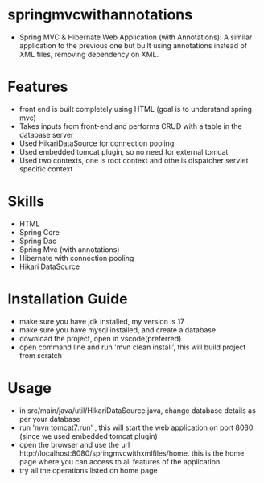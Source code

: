 # springmvcwithannotations

- Spring MVC & Hibernate Web Application (with Annotations): A similar application to the previous one but built using annotations instead of XML files, removing dependency on XML.

# Features

- front end is built completely using HTML (goal is to understand spring mvc)
- Takes inputs from front-end and performs CRUD with a table in the database server
- Used HikariDataSource for connection pooling
- Used embedded tomcat plugin, so no need for external tomcat
- Used two contexts, one is root context and othe is dispatcher servlet specific context

# Skills

- HTML
- Spring Core
- Spring Dao
- Spring Mvc (with annotations)
- Hibernate with connection pooling
- Hikari DataSource

# Installation Guide

- make sure you have jdk installed, my version is 17
- make sure you have mysql installed, and create a database
- download the project, open in vscode(preferred)
- open command line and run 'mvn clean install', this will build project from scratch

# Usage

- in src/main/java/util/HikariDataSource.java, change database details as per your database
- run 'mvn tomcat7:run' , this will start the web application on port 8080. (since we used embedded tomcat plugin)
- open the browser and use the url http://localhost:8080/springmvcwithxmlfiles/home. this is the home page where you can access to all features of the application
- try all the operations listed on home page
